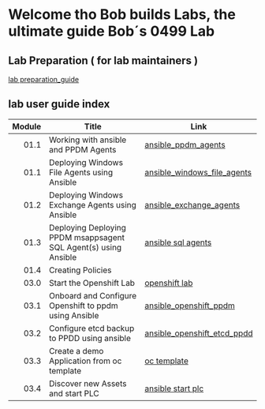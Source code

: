 # Welcome tho Bob builds Labs, the ultimate guide Bob´s 0499 Lab  


## Lab Preparation ( for lab maintainers )  
[lab preparation_guide](./00_prepare.md)  


## lab user guide index   
Module | Title | Link   
------:|---------------------|---  
01.1 | Working with ansible and PPDM Agents | [ansible_ppdm_agents](./01.0_ansible_ppdm_agents.md)   
01.1 | Deploying Windows File Agents using Ansible | [ansible_windows_file_agents](./01.1_ansible_windows_file_agents.md)   
01.2 | Deploying Windows Exchange Agents using Ansible |  [ansible_exchange_agents](./01.2_ansible_exchange_agents.md)   
01.3 | Deploying Deploying PPDM msappsagent SQL Agent(s) using Ansible | [ansible sql agents](./01.3_ansible_sql_agents.md)  
01.4 | Creating Policies |  
03.0 | Start the Openshift Lab | [openshift lab](./03.0_prepare_openshift_lab.md)   
03.1 | Onboard and Configure Openshift to ppdm using Ansible | [ansible_openshift_ppdm](./03.1_ansible_openshift_ppdm.md)  
03.2 | Configure etcd backup to PPDD using ansible | [ansible_openshift_etcd_ppdd](./03.2_ansible_etcd_backup_dd.md)  
03.3 | Create a demo Application from oc template | [oc template ](03.3_create_mysql_app.md)  
03.4 | Discover new Assets and start PLC | [ansible start plc ](03.4_discover_asset_source_start_plc.md)
